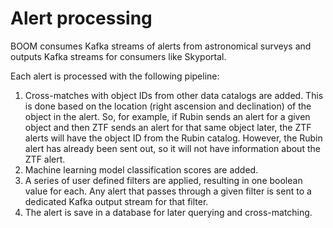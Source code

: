 # Alert processing

BOOM consumes Kafka streams of alerts from astronomical surveys
and outputs Kafka streams for consumers like Skyportal.

Each alert is processed with the following pipeline:

1. Cross-matches with object IDs from other data catalogs are added.
   This is done based on the location (right ascension and declination)
   of the object in the alert. So, for example, if Rubin sends an alert
   for a given object and then ZTF sends an alert for that same object later,
   the ZTF alerts will have the object ID from the Rubin catalog.
   However, the Rubin alert has already been sent out, so it will not have
   information about the ZTF alert.
2. Machine learning model classification scores are added.
3. A series of user defined filters are applied, resulting in one boolean
   value for each. Any alert that passes through a given filter is sent
   to a dedicated Kafka output stream for that filter.
4. The alert is save in a database for later querying and cross-matching.
